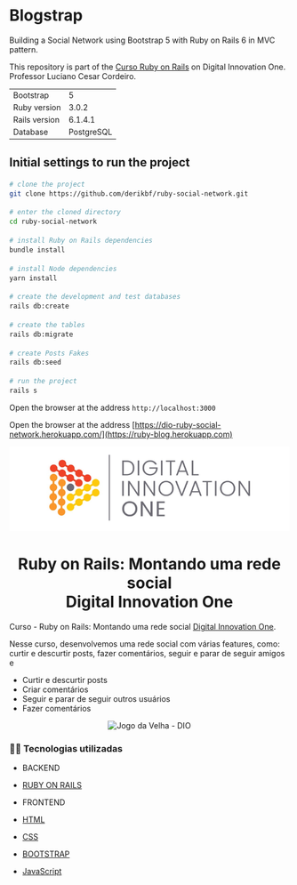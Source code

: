 # Blogstrap

Building a Social Network using Bootstrap 5 with Ruby on Rails 6 in MVC pattern.

This repository is part of the [Curso Ruby on Rails](https://web.dio.me/home) on Digital Innovation One. Professor Luciano Cesar Cordeiro.

<table>
  <tr>
    <td>Bootstrap</td>
    <td>
      5
    </td>
  </tr>
  <tr>
  <tr>
    <td>Ruby version</td>
    <td>
      3.0.2
    </td>
  </tr>
  <tr>
    <td>Rails version</td>
    <td>
      6.1.4.1
    </td>
  </tr>
  <tr>
    <td>Database</td>
    <td>
      PostgreSQL
    </td>
  </tr>
</table>

## Initial settings to run the project

```bash
# clone the project
git clone https://github.com/derikbf/ruby-social-network.git

# enter the cloned directory
cd ruby-social-network

# install Ruby on Rails dependencies
bundle install

# install Node dependencies
yarn install

# create the development and test databases
rails db:create

# create the tables
rails db:migrate

# create Posts Fakes
rails db:seed

# run the project
rails s
```
Open the browser at the address `http://localhost:3000`

Open the browser at the address [https://dio-ruby-social-network.herokuapp.com/](https://ruby-blog.herokuapp.com)

<!--Banner session-->
<p align="center">
  <img src="./app/assets/images/banner-dio.png" alt="DIO" title="Digital Innovation One">
</p>

<!--About session-->
<h1 align="center">Ruby on Rails: Montando uma rede social<br>Digital Innovation One</h1>

<!-- <img src="./app/assets/images/cover.jpg" title="Ruby" width="270" height="120"> -->

Curso - Ruby on Rails: Montando uma rede social [Digital Innovation One](https://digitalinnovation.one/).

Nesse curso, desenvolvemos uma rede social com várias features, como:
 curtir e descurtir posts, fazer comentários, seguir e parar de seguir amigos e
- Curtir e descurtir posts
- Criar comentários
- Seguir e parar de seguir outros usuários
- Fazer comentários

<p align="center"><img src="./imgs/projeto.gif" title="Jogo da Velha - DIO"></p>

<h3>👨‍💻 Tecnologias utilizadas</h3>

- BACKEND
- [RUBY ON RAILS](https://guides.rubyonrails.org/getting_started.html)

- FRONTEND
- [HTML](https://www.w3schools.com/html/)
- [CSS](https://developer.mozilla.org/pt-BR/docs/Web/CSS)
- [BOOTSTRAP](https://getbootstrap.com/docs/5.1/getting-started/introduction/)
- [JavaScript](https://developer.mozilla.org/en-US/docs/Web/JavaScript)


